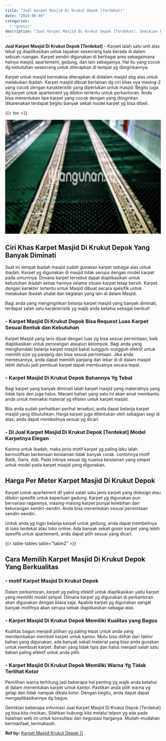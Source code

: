 ```yaml
---
title: "Jual Karpet Masjid Di Krukut Depok [Terdekat]"
date: "2024-06-09"
categories: 
  - "grosir"
description: "Jual Karpet Masjid Di Krukut Depok [Terdekat]. Demikian beberapa informasi Jual Karpet Masjid Di Krukut Depok [Terdekat] yg bisa kita rincikan, Silahkan hu..."
---
```


**Jual Karpet Masjid Di Krukut Depok \[Terdekat\]** – Karpet ialah satu unit alas tebal yg diaplikasikan untuk tapakan seseorang kala berada di dalam sebuah ruangan. Karpet sendiri digunakan di berbagai area sebagaimana halnya masjid, apartement, gedung, dan lain sebagainya. Hal itu yang cocok dg kebutuhan seseorang untuk diterapkan di tempat yg diinginkannya.

Karpet untuk masjid bermakna diterapkan di didalam masjid sbg alas untuk melakukan ibadah. Karpet masjid dibuat berlainan dg ciri khas nya masing-2 yang cocok dengan karakteristik yang diperlukan untuk masjid. Begitu juga dg karpet untuk apartement yg dibikin tertentu untuk perkantoran. Anda bisa menentukan tipe karpet yang cocok dengan yang diinginkan dikarenakan terdapat begitu banyak sekali model karpet yg bisa dibeli.

{{< toc >}}

![Jual Karpet Masjid Di Krukut Depok [Terdekat]](/images/grosir-karpet-murah-54.png)

## Ciri Khas Karpet Masjid Di Krukut Depok Yang Banyak Diminati

Saat ini tempat ibadah masjid sudah gunakan karpet sebagai alas untuk ibadah. Karpet yg digunakan di masjid tidak serupa dengan model karpet pada umumnya. Dimana karpet tersebut dapat diaplikasikan untuk kebutuhan ibadah setiap harinya selama situasi karpet tetap bersih. Karpet dengan karakter tertentu untuk Masjid dibuat secara spesifik untuk melakukan ibadah shalat dan kegiatan yang lain di dalam Masjid.

Bagi anda yang menginginkan belanja karpet masjid yang banyak diminati, terdapat salah satu karakteristik yg wajib anda ketahui sebagai berikut!

### \- Karpet Masjid Di Krukut Depok Bisa Request Luas Karpet Sesuai Bentuk dan Kebutuhan

Karpet Masjid yang laris dijual dengan luas yg bisa sesuai permintaan, baik diaplikasikan untuk perorangan ataupun kelompok. Bagi anda yang menghendaki belanja karpet masjid bakal sungguh-sungguh efektif untuk memliih size yg panjang dan bisa sesuai permintaan. Jika anda memesannya, anda dapat memilih panjang dan lebar di di dalam masjid lebih dahulu jadi pembuat karpet dapat membuatnya secara tepat.

### \- Karpet Masjid Di Krukut Depok Bahannya Yg Tebal

Bagi karpet yang banyak diminati ialah karpet masjid yang materialnya yang tidak tipis dan juga halus. Macam bahan yang satu ini akan amat membantu anda untuk memakai material yg efisien untuk karpet masjid.

Bila anda sudah perhatikan perihal tersebut, anda dapat belanja karpet masjid yang dibutuhkan. Harga karpet juga ditentukan oleh sebagian segi di atas, anda dapat membelinya sesuai yg dicari.

### \- Di Jual Karpet Masjid Di Krukut Depok \[Terdekat\] Model Karpetnya Elegan

Karena untuk ibadah, maka jenis motif karpet yg paling laku ialah bermotifkan berkenaan keislaman tidak banyak corak. contohnya motif Batik, Garis, dsb. Pada intinya sesuai dg nuansa keislaman yang simpel untuk model pada karpet masjid yang digunakan.

## Harga Per Meter Karpet Masjid Di Krukut Depok

Karpet untuk apartement dll yakni salah satu jenis karpet yang didesign atau dibikin spesifik untuk keperluan gedung. Karpet yg digunakan pun bervariasi ragamnya, masing-maisng karpet punyai kelebihan dan kekurangan sendiri-sendiri. Anda bisa menentukan sesuai permintaan sendiri-sendiri.

Untuk anda yg ingin belanja karpet untuk gedung, anda dapat membelinya di toko terdekat atau toko online. Ada banyak sekali grosir karpet yang lebih spesifik untuk apartement, anda dapat pilih sesuai yang dicari.

{{< table-tables table="table2" >}}

## Cara Memilih Karpet Masjid Di Krukut Depok Yang Berkualitas

### \- motif Karpet Masjid Di Krukut Depok

Dalam perkantoran, karpet yg paling efektif untuk diaplikasikan yaitu karpet yang memiliki model simpel. Dimana karpet yg digunakan di perkantoran akan digunakan dengan biasa saja. Apabila karpet yg digunakan sangat banyak motifnya akan serupa sebab diaplikasikan sebagai alas.

### \- Karpet Masjid Di Krukut Depok Memiliki Kualitas yang Bagus

Kualitas bagus menjadi pilihan yg paling tepat untuk anda yang mendambakan membeli karpet untuk kantor. Mutu bisa dilihat dari faktor bahan yang digunakan, ada banyak sekali material yang bisa anda gunakan untuk membuat karpet. Bahan yang tidak tipis dan halus menjadi salah satu bahan paling efektif untuk anda pilih.

### \- Karpet Masjid Di Krukut Depok Memiliki Warna Yg Tidak Terlihat Kotor

Pemilihan warna terhitung jadi beberapa hal penting yg wajib anda ketahui di dalam menentukan karpet untuk kantor. Pastikan anda pilih warna yg gelap dan tidak nampak dikala kotor. Dengan begitu, anda dapat dapat mengaplikasikannya dg bagus.

Demikian beberapa informasi Jual Karpet Masjid Di Krukut Depok \[Terdekat\] yg bisa kita rincikan, Silahkan hubungi kita melalui telpon yg ada pada halaman web ini untuk konsultasi dan negosiasi harganya. Mudah-mudahan bermanfaat, terimakasih.

**Ref by:**  [Karpet Masjid Krukut Depok []](https://id.wikipedia.org/wiki/Karpet)
